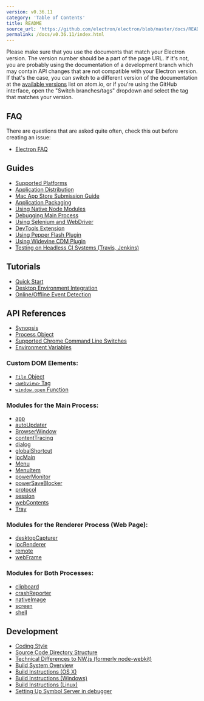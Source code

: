 ```yaml
---
version: v0.36.11
category: 'Table of Contents'
title: README
source_url: 'https://github.com/electron/electron/blob/master/docs/README.md'
permalink: /docs/v0.36.11/index.html
---
```


Please make sure that you use the documents that match your Electron version.
The version number should be a part of the page URL. If it's not, you are
probably using the documentation of a development branch which may contain API
changes that are not compatible with your Electron version. If that's the case,
you can switch to a different version of the documentation at the
[available versions](http://electron.atom.io/docs/) list on atom.io, or if
you're using the GitHub interface, open the "Switch branches/tags" dropdown and
select the tag that matches your version.

## FAQ

There are questions that are asked quite often, check this out before creating
an issue:

* [Electron FAQ](faq/electron-faq)

## Guides

* [Supported Platforms](tutorial/supported-platforms)
* [Application Distribution](tutorial/application-distribution)
* [Mac App Store Submission Guide](tutorial/mac-app-store-submission-guide)
* [Application Packaging](tutorial/application-packaging)
* [Using Native Node Modules](tutorial/using-native-node-modules)
* [Debugging Main Process](tutorial/debugging-main-process)
* [Using Selenium and WebDriver](tutorial/using-selenium-and-webdriver)
* [DevTools Extension](tutorial/devtools-extension)
* [Using Pepper Flash Plugin](tutorial/using-pepper-flash-plugin)
* [Using Widevine CDM Plugin](tutorial/using-widevine-cdm-plugin)
* [Testing on Headless CI Systems (Travis, Jenkins)](tutorial/testing-on-headless-ci)

## Tutorials

* [Quick Start](tutorial/quick-start)
* [Desktop Environment Integration](tutorial/desktop-environment-integration)
* [Online/Offline Event Detection](tutorial/online-offline-events)

## API References

* [Synopsis](api/synopsis)
* [Process Object](api/process)
* [Supported Chrome Command Line Switches](api/chrome-command-line-switches)
* [Environment Variables](api/environment-variables)

### Custom DOM Elements:

* [`File` Object](api/file-object)
* [`<webview>` Tag](api/web-view-tag)
* [`window.open` Function](api/window-open)

### Modules for the Main Process:

* [app](api/app)
* [autoUpdater](api/auto-updater)
* [BrowserWindow](api/browser-window)
* [contentTracing](api/content-tracing)
* [dialog](api/dialog)
* [globalShortcut](api/global-shortcut)
* [ipcMain](api/ipc-main)
* [Menu](api/menu)
* [MenuItem](api/menu-item)
* [powerMonitor](api/power-monitor)
* [powerSaveBlocker](api/power-save-blocker)
* [protocol](api/protocol)
* [session](api/session)
* [webContents](api/web-contents)
* [Tray](api/tray)

### Modules for the Renderer Process (Web Page):

* [desktopCapturer](api/desktop-capturer)
* [ipcRenderer](api/ipc-renderer)
* [remote](api/remote)
* [webFrame](api/web-frame)

### Modules for Both Processes:

* [clipboard](api/clipboard)
* [crashReporter](api/crash-reporter)
* [nativeImage](api/native-image)
* [screen](api/screen)
* [shell](api/shell)

## Development

* [Coding Style](development/coding-style)
* [Source Code Directory Structure](development/source-code-directory-structure)
* [Technical Differences to NW.js (formerly node-webkit)](development/atom-shell-vs-node-webkit)
* [Build System Overview](development/build-system-overview)
* [Build Instructions (OS X)](development/build-instructions-osx)
* [Build Instructions (Windows)](development/build-instructions-windows)
* [Build Instructions (Linux)](development/build-instructions-linux)
* [Setting Up Symbol Server in debugger](development/setting-up-symbol-server)

